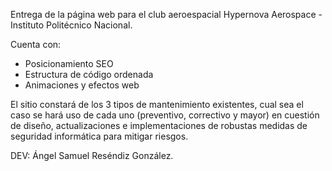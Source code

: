 Entrega de la página web para el club aeroespacial Hypernova Aerospace - Instituto Politécnico Nacional.

Cuenta con:

- Posicionamiento SEO
- Estructura de código ordenada
- Animaciones y efectos web
  
El sitio constará de los 3 tipos de mantenimiento existentes, cual sea el caso se hará uso de cada uno (preventivo, correctivo y mayor) en cuestión de diseño, actualizaciones e implementaciones de robustas medidas de seguridad informática para mitigar riesgos.

DEV: Ángel Samuel Reséndiz González.
